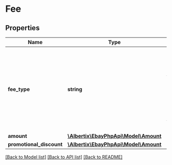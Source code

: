 # Fee

## Properties
Name | Type | Description | Notes
------------ | ------------- | ------------- | -------------
**fee_type** | **string** | The value returned in this field indicates the type of listing fee that the seller may incur if one or more unpublished offers (offers are specified in the call request) are published on the marketplace specified in the &lt;strong&gt;marketplaceId&lt;/strong&gt; field. Applicable listing fees will often include things such as &lt;code&gt;InsertionFee&lt;/code&gt; or &lt;code&gt;SubtitleFee&lt;/code&gt;, but many fee types will get returned even when they are &lt;code&gt;0.0&lt;/code&gt;.&lt;br/&gt;&lt;br/&gt;See the &lt;a href&#x3D;\&quot;https://pages.ebay.com/help/sell/fees.html\&quot; target&#x3D;\&quot;_blank\&quot;&gt;Standard selling fees&lt;/a&gt; help page for more information on listing fees. | [optional] 
**amount** | [**\Albertix\EbayPhpApi\Model\Amount**](Amount.md) |  | [optional] 
**promotional_discount** | [**\Albertix\EbayPhpApi\Model\Amount**](Amount.md) |  | [optional] 

[[Back to Model list]](../README.md#documentation-for-models) [[Back to API list]](../README.md#documentation-for-api-endpoints) [[Back to README]](../README.md)


